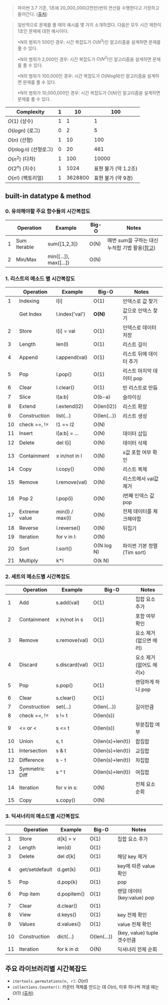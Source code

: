 > 파이썬 3.7 기준, 1초에 20_000_000(2천만)번의 연산을 수행한다고 가정하고 들어간다. ([출처](이코테))

> 일반적으로 문제를 풀 때의 예시를 몇 가지 소개하겠다. 다음은 모두 시간 제한이 1초인 문제에 대한 예시이다. 
> 
> •N의 범위가 500인 경우: 시간 복잡도가 $O(N^3)$인 알고리즘을 설계하면 문제를 풀 수 있다. 
>
> •N의 범위가 2,000인 경우: 시간 복잡도가 $O(N^2)$인 알고리즘을 설계하면 문제를 풀 수 있다. 
>
> •N의 범위가 100,000인 경우: 시간 복잡도가 $O(NlogN)$인 알고리즘을 설계하면 문제를 풀 수 있다. 
>
> •N의 범위가 10,000,000인 경우: 시간 복잡도가 $O(N)$인 알고리즘을 설계하면 문제를 풀 수 있다.


| Complexity               | 1   | 10      | 100                  |
| ------------------------ | --- | ------- | -------------------- |
| $O(1)$ (상수)            | 1   | 1       | 1                    |
| $O(log n)$ (로그)        | 0   | 2       | 5                    |
| $O(n)$ (선형)            | 1   | 10      | 100                  |
| $O(n \log n)$ (선형로그) | 0   | 20      | 461                  |
| $O(n^2)$ (다차)          | 1   | 100     | 10000                |
| $O(2^n)$ (지수)          | 1   | 1024    | 표현 불가 (약 1.2조) |
| $O(n!)$ (팩토리얼)       | 1   | 3628800 | 표현 불가 (약 9경)   |



## built-in datatype & method

### 0. 유의해야할 주요 함수들의 시간복잡도
|     | Operation    | Example                | Big-O | Notes                                                                                                             |
| --- | ------------ | ---------------------- | ----- | ----------------------------------------------------------------------------------------------------------------- |
| 1   | Sum Iterable | sum([1,2,3])           | O(N)  | 매번 sum을 구하는 대신 누적합 기법 활용([참고](https://school.programmers.co.kr/learn/courses/30/lessons/178870)) |
| 2   | Min/Max      | min([...]), max([...]) | O(N)  |                                                                                                                   |

### 1. 리스트의 메소드 별 시간복잡도

|     | Operation     | Example         | Big-O       | Notes                      |
| --- | ------------- | --------------- | ----------- | -------------------------- |
| 1   | Indexing      | l[i]            | O(1)        | 인덱스로 값 찾기           |
|     | Get Index     | l.index('val')  | **O(N)**    | 값으로 인덱스 찾기         |
| 2   | Store         | l[i] = val      | O(1)        | 인덱스로 데이터 저장       |
| 3   | Length        | len(l)          | O(1)        | 리스트 길이                |
| 4   | Append        | l.append(val)   | O(1)        | 리스트 뒤에 데이터 추가    |
| 5   | Pop           | l.pop()         | O(1)        | 리스트 마지막 데이터 pop   |
| 6   | Clear         | l.clear()       | O(1)        | 빈 리스트로 만듬           |
| 7   | Slice         | l[a:b]          | O(b-a)      | 슬라이싱                   |
| 8   | Extend        | l.extend(l2)    | O(len(l2))  | 리스트 확장                |
| 9   | Construction  | list(...)       | O(len(...)) | 리스트 생성                |
| 10  | check ==, !=  | l1 == l2        | O(N)        |                            |
| 11  | Insert        | l[a:b] = ...    | O(N)        | 데이터 삽입                |
| 12  | Delete        | del l[i]        | O(N)        | 데이터 삭제                |
| 13  | Containment   | x in/not in l   | O(N)        | x값 포함 여부 확인         |
| 14  | Copy          | l.copy()        | O(N)        | 리스트 복제                |
| 15  | Remove        | l.remove(val)   | O(N)        | 리스트에서 val값 제거      |
| 16  | Pop 2         | l.pop(i)        | O(N)        | i번째 인덱스 값 pop        |
| 17  | Extreme value | min(l) / max(l) | O(N)        | 전체 데이터를 체크해야함   |
| 18  | Reverse       | l.reverse()     | O(N)        | 뒤집기                     |
| 19  | Iteration     | for v in l:     | O(N)        |                            |
| 20  | Sort          | l.sort()        | O(N log N)  | 파이썬 기본 정렬(Tim sort) |
| 21  | Multiply      | k*l             | O(k N)      |                            |



### 2. 세트의 메소드별 시간복잡도

|     | Operation      | Example        | Big-O            | Notes                   |
| --- | -------------- | -------------- | ---------------- | ----------------------- |
| 1   | Add            | s.add(val)     | O(1)             | 집합 요소 추가          |
| 2   | Containment    | x in/not in s  | O(1)             | 포함 여부 확인          |
| 3   | Remove         | s.remove(val)  | O(1)             | 요소 제거(없으면 에러)  |
| 4   | Discard        | s.discard(val) | O(1)             | 요소 제거(없어도 에러x) |
| 5   | Pop            | s.pop()        | O(1)             | 랜덤하게 하나 pop       |
| 6   | Clear          | s.clear()      | O(1)             |                         |
| 7   | Construction   | set(...)       | O(len(...))      | 길이만큼                |
| 8   | check ==, !=   | s != t         | O(len(s))        |                         |
| 9   | <= or <        | s <= t         | O(len(s))        | 부분집합 여부           |
| 10  | Union          | s, t           | O(len(s)+len(t)) | 합집합                  |
| 11  | Intersection   | s & t          | O(len(s)+len(t)) | 교집합                  |
| 12  | Difference     | s - t          | O(len(s)+len(t)) | 차집합                  |
| 13  | Symmetric Diff | s ^ t          | O(len(s)+len(t)) | 여집합                  |
| 14  | Iteration      | for v in s:    | O(N)             | 전체 요소 순회          |
| 15  | Copy           | s.copy()       | O(N)             |                         |



### 3. 딕셔너리의 메소드별 시간복잡도

|     | Operation      | Example     | Big-O       | Notes                       |
| --- | -------------- | ----------- | ----------- | --------------------------- |
| 1   | Store          | d[k] = v    | O(1)        | 집합 요소 추가              |
| 2   | Length         | len(d)      | O(1)        |                             |
| 3   | Delete         | del d[k]    | O(1)        | 해당 key 제거               |
| 4   | get/setdefault | d.get(k)    | O(1)        | key에 따른 value 확인       |
| 5   | Pop            | d.pop(k)    | O(1)        | pop                         |
| 6   | Pop item       | d.popitem() | O(1)        | 랜덤 데이터(key:value) pop  |
| 7   | Clear          | d.clear()   | O(1)        |                             |
| 8   | View           | d.keys()    | O(1)        | key 전체 확인               |
| 9   | Values         | d.values()  | O(1)        | value 전체 확인             |
| 10  | Construction   | dict(...)   | O(len(...)) | (key, value) tuple 갯수만큼 |
| 11  | Iteration      | for k in d: | O(N)        | 딕셔너리 전체 순회          |


## 주요 라이브러리별 시간복잡도
- `itertools.permutations(n, r)`: $O(n!)$
- `collections.Counter()`: 카운터 객체를 만드는 데 $O(n)$, 이후 하나씩 꺼낼 때는 $O(1)$ [(출처)](https://hyp.is/J2kzrhafEe-rHafkhA1NCA/stackoverflow.com/questions/42461840/what-is-the-time-complexity-of-collections-counter-in-python)
- 